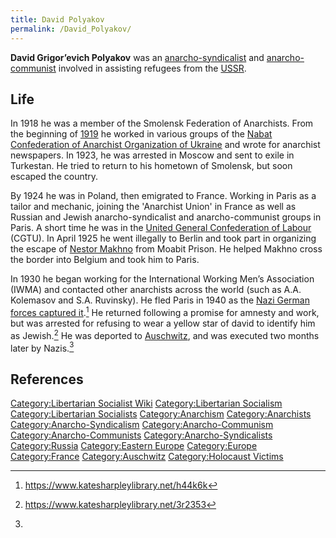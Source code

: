 ```yaml
---
title: David Polyakov
permalink: /David_Polyakov/
---
```


**David Grigor’evich Polyakov** was an
[anarcho-syndicalist](Anarcho-Syndicalism.md "wikilink") and
[anarcho-communist](Anarcho-Communism.md "wikilink") involved in assisting
refugees from the
[USSR](Union_of_Soviet_Socialist_Republics.md "wikilink").

## Life

In 1918 he was a member of the Smolensk Federation of Anarchists. From
the beginning of [1919](Russian_Civil_War.md "wikilink") he worked in
various groups of the [Nabat Confederation of Anarchist Organization of
Ukraine](Nabat_Confederation_of_Anarchist_Organizations.md "wikilink") and
wrote for anarchist newspapers. In 1923, he was arrested in Moscow and
sent to exile in Turkestan. He tried to return to his hometown of
Smolensk, but soon escaped the country.

By 1924 he was in Poland, then emigrated to France. Working in Paris as
a tailor and mechanic, joining the 'Anarchist Union' in France as well
as Russian and Jewish anarcho-syndicalist and anarcho-communist groups
in Paris. A short time he was in the [United General Confederation of
Labour](United_General_Confederation_of_Labor_(France).md "wikilink")
(CGTU). In April 1925 he went illegally to Berlin and took part in
organizing the escape of [Nestor Makhno](Nestor_Makhno.md "wikilink") from
Moabit Prison. He helped Makhno cross the border into Belgium and took
him to Paris.

In 1930 he began working for the International Working Men’s Association
(IWMA) and contacted other anarchists across the world (such as A.A.
Kolemasov and S.A. Ruvinsky). He fled Paris in 1940 as the [Nazi German
forces captured it](World_War_II.md "wikilink").[^1] He returned following
a promise for amnesty and work, but was arrested for refusing to wear a
yellow star of david to identify him as Jewish.[^2] He was deported to
[Auschwitz](Auschwitz.md "wikilink"), and was executed two months later by
Nazis.[^3]

## References

<references />

[Category:Libertarian Socialist
Wiki](Category:Libertarian_Socialist_Wiki.md "wikilink")
[Category:Libertarian
Socialism](Category:Libertarian_Socialism.md "wikilink")
[Category:Libertarian
Socialists](Category:Libertarian_Socialists.md "wikilink")
[Category:Anarchism](Category:Anarchism.md "wikilink")
[Category:Anarchists](Category:Anarchists.md "wikilink")
[Category:Anarcho-Syndicalism](Category:Anarcho-Syndicalism.md "wikilink")
[Category:Anarcho-Communism](Category:Anarcho-Communism.md "wikilink")
[Category:Anarcho-Communists](Category:Anarcho-Communists.md "wikilink")
[Category:Anarcho-Syndicalists](Category:Anarcho-Syndicalists.md "wikilink")
[Category:Russia](Category:Russia.md "wikilink") [Category:Eastern
Europe](Category:Eastern_Europe.md "wikilink")
[Category:Europe](Category:Europe.md "wikilink")
[Category:France](Category:France.md "wikilink")
[Category:Auschwitz](Category:Auschwitz.md "wikilink") [Category:Holocaust
Victims](Category:Holocaust_Victims.md "wikilink")

[^1]: <https://www.katesharpleylibrary.net/h44k6k>

[^2]: <https://www.katesharpleylibrary.net/3r2353>

[^3]: